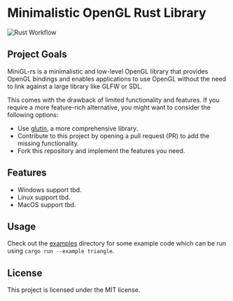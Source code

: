# Minimalistic OpenGL Rust Library
![Rust Workflow](https://github.com/steschu77/minigl-rs/actions/workflows/rust.yml/badge.svg)

## Project Goals

MiniGL-rs is a minimalistic and low-level OpenGL library that provides OpenGL bindings and enables applications to use OpenGL without the need to link against a large library like GLFW or SDL.

This comes with the drawback of limited functionality and features. If you require a more feature-rich alternative, you might want to consider the following options:

* Use [glutin](https://crates.io/crates/glutin), a more comprehensive library.
* Contribute to this project by opening a pull request (PR) to add the missing functionality.
* Fork this repository and implement the features you need.

## Features

* Windows support tbd.
* Linux support tbd.
* MacOS support tbd.

## Usage

Check out the [examples](examples/) directory for some example code which can be run using `cargo run --example triangle`.

## License

This project is licensed under the MIT license.
